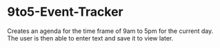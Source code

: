 # 9to5-Event-Tracker
Creates an agenda for the time frame of 9am to 5pm for the current day. The user is then able to enter text and save it to view later. 
